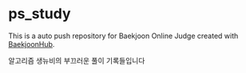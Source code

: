 # ps_study
This is a auto push repository for Baekjoon Online Judge created with [BaekjoonHub](https://github.com/BaekjoonHub/BaekjoonHub).

알고리즘 생뉴비의 부끄러운 풀이 기록들입니다
